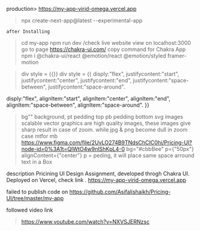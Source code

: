 
production> https://my-app-virid-omega.vercel.app 


>npx create-next-app@latest --experimental-app

	after Installing 
>cd my-app
>npm run dev
	/check live website view on localhost:3000
	go to page https://chakra-ui.com/
	copy command for Chakra App
>npm i @chakra-ui/react @emotion/react @emotion/styled framer-motion


> 	div style = {{}}
	div style = {{
		disply:"flex", 
justifycontent:"start", justifycontent:"center", justifycontent:"end", 
justifycontent:"space-between", justifycontent:"space-around".

disply:"flex",
alignItem:"start", alignItem:"center", alignItem:"end", 
alignItem:"space-between", alignItem:"space-around".
}}  

>bg"" background,
>pt pedding top
>pb pedding bottom
>svg images scalable vector graphics are high quality images, these images give sharp result in case of zoom. while jpg & png become dull in zoom case
>mtfor 
>mb
  >https://www.figma.com/file/2UvLO274B9TNdsChCIC0hi/Pricing-UI?node-id=0%3A1t=QlWtO4w9nlShKpL4-0
>bg="#cbbBee" p={"50px"} alignContent={"center"}
> p = peding, it will place same space arround text in a Box
> 
description
Pricining UI Design Assignment, developed throgh Chakra UI. Deployed on Vercel, check link . 
https://my-app-virid-omega.vercel.app

failed to publish code on
https://github.com/Asifalishaikh/Pricing-UI/tree/master/my-app

followed video link
>https://www.youtube.com/watch?v=NXVSJERNzsc

